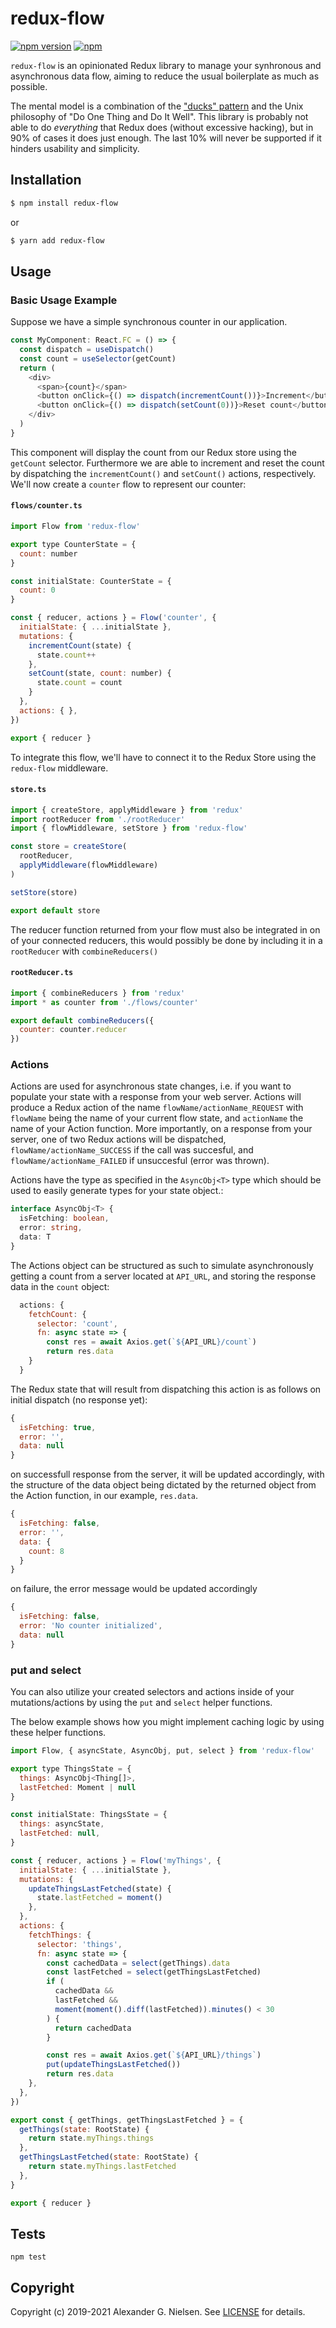 # redux-flow

[![npm version](https://img.shields.io/npm/v/redux-flow.svg)](https://www.npmjs.com/package/redux-flow)
[![npm](https://img.shields.io/npm/dm/redux-flow.svg)](https://www.npmjs.com/package/redux-flow)


`redux-flow` is an opinionated Redux library to manage your synhronous and asynchronous data flow, aiming to reduce the usual boilerplate as much as possible.

The mental model is a combination of the ["ducks" pattern](https://github.com/erikras/ducks-modular-redux) and the Unix philosophy of "Do One Thing and Do It Well". This library is probably not able to do _everything_ that Redux does (without excessive hacking), but in 90% of cases it does just enough. The last 10% will never be supported if it hinders usability and simplicity.

## Installation

```sh
$ npm install redux-flow
```

or 

```sh
$ yarn add redux-flow
```
## Usage

### Basic Usage Example

Suppose we have a simple synchronous counter in our application.

```javascript
const MyComponent: React.FC = () => {
  const dispatch = useDispatch()
  const count = useSelector(getCount)
  return (
    <div>
      <span>{count}</span>
      <button onClick={() => dispatch(incrementCount())}>Increment</button>
      <button onClick={() => dispatch(setCount(0))}>Reset count</button>
    </div>
  )
}
```

This component will display the count from our Redux store using the `getCount` selector. Furthermore we are able to increment and reset the count by dispatching the `incrementCount()` and `setCount()` actions, respectively. We'll now create a `counter` flow to represent our counter:

#### `flows/counter.ts`

```javascript
import Flow from 'redux-flow'

export type CounterState = {
  count: number
}

const initialState: CounterState = {
  count: 0
}

const { reducer, actions } = Flow('counter', {
  initialState: { ...initialState },
  mutations: {
    incrementCount(state) {
      state.count++
    },
    setCount(state, count: number) {
      state.count = count
    }
  },
  actions: { },
})

export { reducer }
```

To integrate this flow, we'll have to connect it to the Redux Store using the `redux-flow` middleware.

#### `store.ts`

```javascript
import { createStore, applyMiddleware } from 'redux'
import rootReducer from './rootReducer'
import { flowMiddleware, setStore } from 'redux-flow'

const store = createStore(
  rootReducer,
  applyMiddleware(flowMiddleware)
)

setStore(store)

export default store
```

The reducer function returned from your flow must also be integrated in on of your connected reducers, this would possibly be done by including it in a `rootReducer` with `combineReducers()`

#### `rootReducer.ts`

```javascript
import { combineReducers } from 'redux'
import * as counter from './flows/counter'

export default combineReducers({
  counter: counter.reducer
})
```


### Actions

Actions are used for asynchronous state changes, i.e. if you want to populate your state with a response from your web server. Actions will produce a Redux action of the name `flowName/actionName_REQUEST` with `flowName` being the name of your current flow state, and `actionName` the name of your Action function. More importantly, on a response from your server, one of two Redux actions will be dispatched, `flowName/actionName_SUCCESS` if the call was succesful, and `flowName/actionName_FAILED` if unsuccesful (error was thrown).

Actions have the type as specified in the `AsyncObj<T>` type which should be used to easily generate types for your state object.:

```typescript
interface AsyncObj<T> {
  isFetching: boolean,
  error: string,
  data: T
}
```

The Actions object can be structured as such to simulate asynchronously getting a count from a server located at `API_URL`, and storing the response data in the `count` object:

```javascript
  actions: {
    fetchCount: {
      selector: 'count',
      fn: async state => {
        const res = await Axios.get(`${API_URL}/count`)
        return res.data
    }
  }
```

The Redux state that will result from dispatching this action is as follows on initial dispatch (no response yet):

```javascript
{
  isFetching: true,
  error: '',
  data: null
}
```

on successfull response from the server, it will be updated accordingly, with the structure of the data object being dictated by the returned object from the Action function, in our example, `res.data`.

```javascript
{
  isFetching: false,
  error: '',
  data: {
    count: 8
  }
}
```

on failure, the error message would be updated accordingly

```javascript
{
  isFetching: false,
  error: 'No counter initialized',
  data: null
}
```

### put and select

You can also utilize your created selectors and actions inside of your mutations/actions by using the `put` and `select` helper functions.

The below example shows how you might implement caching logic by using these helper functions.

```javascript
import Flow, { asyncState, AsyncObj, put, select } from 'redux-flow'

export type ThingsState = {
  things: AsyncObj<Thing[]>,
  lastFetched: Moment | null
}

const initialState: ThingsState = {
  things: asyncState,
  lastFetched: null,
}

const { reducer, actions } = Flow('myThings', {
  initialState: { ...initialState },
  mutations: {
    updateThingsLastFetched(state) {
      state.lastFetched = moment()
    },
  },
  actions: {
    fetchThings: {
      selector: 'things',
      fn: async state => {
        const cachedData = select(getThings).data
        const lastFetched = select(getThingsLastFetched)
        if (
          cachedData &&
          lastFetched &&
          moment(moment().diff(lastFetched)).minutes() < 30
        ) {
          return cachedData
        }

        const res = await Axios.get(`${API_URL}/things`)
        put(updateThingsLastFetched())
        return res.data
    },
  },
})

export const { getThings, getThingsLastFetched } = {
  getThings(state: RootState) {
    return state.myThings.things
  },
  getThingsLastFetched(state: RootState) {
    return state.myThings.lastFetched
  },
}

export { reducer }
```

## Tests

```
npm test
```

## Copyright

Copyright (c) 2019-2021 Alexander G. Nielsen. See [LICENSE](https://github.com/4lgn/redux-flow/blob/master/LICENSE) for details.
